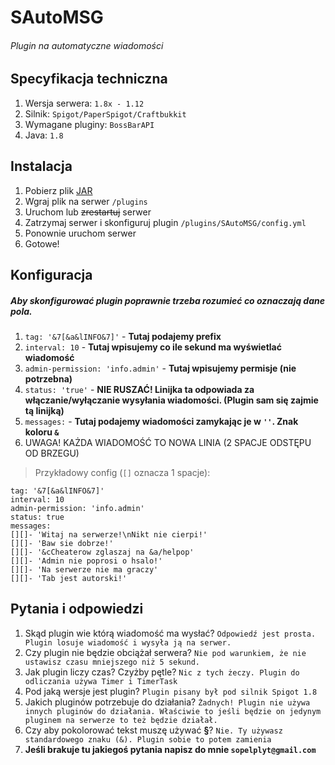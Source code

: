 # SAutoMSG
###### Plugin na automatyczne wiadomości
## Specyfikacja techniczna
1. Wersja serwera: ``` 1.8x - 1.12 ```
2. Silnik: ``` Spigot/PaperSpigot/Craftbukkit ```
3. Wymagane pluginy: ``` BossBarAPI ```
4. Java: ``` 1.8 ```
## Instalacja
1. Pobierz plik [JAR](https://github.com/SopelPL/SAutoMSG/releases)
2. Wgraj plik na serwer ``` /plugins ```
3. Uruchom lub ~~zrestartuj~~ serwer
4. Zatrzymaj serwer i skonfiguruj plugin ``` /plugins/SAutoMSG/config.yml ```
5. Ponownie uruchom serwer
6. Gotowe!
## Konfiguracja
##### Aby skonfigurować plugin ****poprawnie**** trzeba rozumieć co oznaczają dane pola.
1. ```tag: '&7[&a&lINFO&7]'``` - **Tutaj podajemy prefix**
2. ``` interval: 10 ``` - **Tutaj wpisujemy co ile sekund ma wyświetlać wiadomość**
3. ```admin-permission: 'info.admin'``` - **Tutaj wpisujemy permisje (nie potrzebna)**
4. ```status: 'true'``` - **NIE RUSZAĆ! Linijka ta odpowiada za włączanie/wyłączanie wysyłania wiadomości. (Plugin sam się zajmie tą linijką)**
5. ```messages:``` - **Tutaj podajemy wiadomości zamykając je w ``` '' ```. Znak koloru ``` & ```**
6. UWAGA! KAŻDA WIADOMOŚĆ TO NOWA LINIA (2 SPACJE ODSTĘPU OD BRZEGU)
> Przykładowy config (``` [] ``` oznacza 1 spacje):
```
tag: '&7[&a&lINFO&7]'
interval: 10
admin-permission: 'info.admin'
status: true
messages:
[][]- 'Witaj na serwerze!\nNikt nie cierpi!'
[][]- 'Baw sie dobrze!'
[][]- '&cCheaterow zglaszaj na &a/helpop'
[][]- 'Admin nie poprosi o hsalo!'
[][]- 'Na serwerze nie ma graczy'
[][]- 'Tab jest autorski!'
```
## Pytania i odpowiedzi
1. Skąd plugin wie którą wiadomość ma wysłać? ``` Odpowiedź jest prosta. Plugin losuje wiadomość i wysyła ją na serwer. ```
2. Czy plugin nie będzie obciążał serwera? ``` Nie pod warunkiem, że nie ustawisz czasu mniejszego niż 5 sekund. ```
3. Jak plugin liczy czas? Czyżby pętle? ``` Nic z tych żeczy. Plugin do odliczania używa Timer i TimerTask ```
4. Pod jaką wersje jest plugin? ``` Plugin pisany był pod silnik Spigot 1.8 ```
5. Jakich pluginów potrzebuje do działania? ``` Żadnych! Plugin nie używa innych pluginów do działania. Właściwie to jeśli będzie on jedynym pluginem na serwerze to też będzie działał. ```
6. Czy aby pokolorować tekst muszę używać **§**? ``` Nie. Ty używasz standardowego znaku (&). Plugin sobie to potem zamienia ```
7. **Jeśli brakuje tu jakiegoś pytania napisz do mnie ``` sopelplyt@gmail.com ```**
